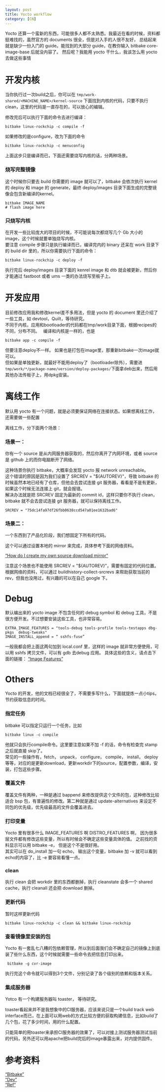 ```yaml
---
layout: post
title: Yocto workflow 
category: [CN]
---
```


Yocto 还算一个蛮新的东西，可能很多人都不太熟悉。我最近在看的时候，资料都挺难找的，虽然官方的 documents 很全，但是对入手的人很不友好，
总结起来就是缺少一份入门的 guide。能找到的大部分 guide，在教你输入 bitbake core-image-base 后就没内容了。
然后呢？我能用 yocto 干什么，我该怎么用 yocto 去做这些事情


# 开发内核

当你执行过一次build之后，你可以在 `tmp/work-shared/<MACHINE_NAME>/kernel-source` 下面找到内核的代码，只要不执行 clean，这里的代码是一直存在的，可以放心的编辑。

修改完后可以执行下面的命令去进行编译：  

	bitbake linux-rockchip -c compile -f

如果修改的是configure，改为下面的命令  

	bitbake linux-rockchip -c menuconfig

上面这步只是编译而已，下面还需要烧写内核的话，分两种场景。
### 烧写完整镜像

这个时候你只要去 build 你需要的 image 就可以了，bitbake 会依次执行 kernel 的 deploy 和 image 的 generate，最终 deploy/images 目录下面生成的完整镜像会包含新编译的kernel。

	bitbake IMAGE_NAME
	# flash image here

### 只烧写内核
在开发一些比较庞大的项目的时候，不可能说每次都烧写几个 Gb 大小的 image，这个时候就要单独烧写内核。  
要注意 compile 步骤只是执行编译而已，编译完内的 binary 还呆在 work 目录下的 build dir 里的，所以你需要执行下面的命令：

	bitbake linux-rockchip -c deploy -f

执行完后 deploy/images 目录下面的 kenrel image 和 dtb 就会被更新，然后你才能通过 fastboot 或者 ums 一类的办法烧写至板子上。


# 开发应用

目前修改应用我和修改kernel差不多用法，但是 yocto 的 document 里还介绍了一些工具，如 devtool，Quilt，等待研究。  
不同于内核，应用和bootloader的代码都在tmp/work目录下面，根据recipes的不同，分布不同。  
编译和内核是一样的，也是

	bitbake app -c compile -f
	
但要注意deploy不一样。
如果也是打包在image里，那重新bitbake一次image就可以。  
但如果是单独更新，就最好不能用deploy了（bootloader除外），需要进`tmp/work/*/package-name/version/deploy-packages/`下面拿deb出来，然后用其他办法传板子上，用dpkg安装。

# 离线工作

默认用 yocto 有一个问题，就是必须要保证网络在连接状态。如果想离线工作，还需要做一些配置

离线工作，分下面两个场景：

### 场景一：
你有一个 source 是从内网服务器获取的，然后你离开了内网环境，或者 source 是 github 上的而你电脑断开了网络。  

这种场景你执行 bitbake，大概率会发现 yocto 报 network unreachable。  
这个错误的原因是因为我们设置了 SRCREV = "${AUTOREV}"，导致 bitbake 的时候虽然本地已经有了仓库，但他会去尝试连接 git 服务器，看看是不是有更新，如果这个时候无法连接上 git，就会报错。  
解决办法就是把 SRCREV 固定为最新的 commit id，这样只要你不执行 clean，bitbake 就不会去尝试连接 git 服务器，就可以保持离线工作。

	SRCREV = "75dc14fa97df26fbb0638ccd547a01ee1632bad6"

### 场景二：
一个东西到了产品化阶段，我们想固定下所有的代码。

这个可以通过设置本地的 mirror 来完成，具体参考下面的网络资料。


[“How do I create my own source download mirror”](https://wiki.yoctoproject.org/wiki/How_do_I  )

注意这个场景也不能使用 SRCREV = "${AUTOREV}”，需要有固定的代码位置。根据网络的资料，可以通过 buildhistory-collect-srcrevs 来帮助获取当前的rev，但我也没用过，有兴趣的可以在自己 google 下。


# Debug

默认编出来的 yocto image 不包含任何的 debug symbol 和 debug 工具，不是很方便开发。不过想要安装这些工具，也非常容易。

	EXTRA_IMAGE_FEATURES = "tools-debug tools-profile tools-testapps dbg-pkgs  debug-tweaks"
	IMAGE_INSTALL_append = “ sshfs-fuse”

一般我都会把上面这两句加到 local.conf 里，这样的 image 就非常方便使用，可以用 sshfs 拷贝文件，可以有 gdb 去debug 应用。
具体这些的含义，请点击下面的链接：
[“Image Features”](http://www.yoctoproject.org/docs/2.3/ref-manual/ref-manual.html#ref-features-image)


# Others

Yocto 的开发，他的文档已经很全了，不需要多写什么，下面就提炼一点小tips，节约获取信息的时间。

### 指定任务
bitbake 可以指定只运行一个任务，比如

	bitbake linux -c compile

他就只会执行compile命令。这里要注意如果不加 -f 的话，命令有检查完 stamp 之后就直接 skip了。  
常见的一些操作有，fetch， unpack， configure， compile， install， deploy等等，对应的是更新download，更新workdir下的source，配置参数，编译，安装，打包这些步骤。

### 覆盖文件
覆盖文件有两种，一种是通过 bappend 来修改提供这个文件的包，这种修改比较适合 bsp 包，有普遍性的修改。第二种就是通过  update-alternatives 来设定不同包的优先级，优先级最高的文件会覆盖进去。

### 打印变量

Yocto 里有很多什么 IMAGE_FEATURES 啊 DISTRO_FEATURES 啊， 因为很多层文件都有修改这些变量，所以有时候会不确定这些变量具体的值。
之前找的资料显示可以用 bitbake -e， 但是这个不是很好用。  
其实可以在 do_install 加一句 echo， 输出这个变量，bitbake 加 -v 就可以看到echo的内容了，比 -e 要容易看懂一点。

### clean

执行 clean 会把 workdir 里的东西都删掉，执行 cleanstate 会多一个 shared cache，执行 cleanall 还会把 download 删掉。

### 更新代码

暂时这样更新代码

	bitbake linux-rockchip -c clean && bitbake linux-rockchip

### 查看镜像里安装的包

Yocto 有一套乱七八糟的包依赖管理，所以到后面我们会不确定自己的镜像上到底装了些什么东西，这个时候就需要一些命令去把信息打印出来。

	 bitbake -g cvr-image

执行完这个命令就可以得到3个文件，分别记录了各个级别的依赖和版本关系。


### 集成服务器

Yotco 有一个构建服务器叫 toaster， 等待研究。

toaster看起来并不是我想象中的CI服务器，应该来说只是一个build track web interface而已，在上面可以用web的方式比较方便的获取构建信息，比如build了几个包，花了多少时间，用的什么配置。

只能简单的用toaster来承担CI服务器的效果了，可以对接上测试服务器测试当前的代码，另外还可以用apache把build完后的image暴露出来，对内提供固件。


# 参考资料

[“Bitbake”](http://www.yoctoproject.org/docs/2.3/bitbake-user-manual/bitbake-user-manual.html )  
[“Dev”](http://www.yoctoproject.org/docs/2.3/dev-manual/dev-manual.html )  
[“Ref”](http://www.yoctoproject.org/docs/2.3/ref-manual/ref-manual.html  )  
